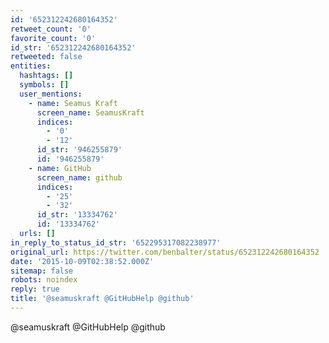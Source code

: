 ```yaml
---
id: '652312242680164352'
retweet_count: '0'
favorite_count: '0'
id_str: '652312242680164352'
retweeted: false
entities:
  hashtags: []
  symbols: []
  user_mentions:
    - name: Seamus Kraft
      screen_name: SeamusKraft
      indices:
        - '0'
        - '12'
      id_str: '946255879'
      id: '946255879'
    - name: GitHub
      screen_name: github
      indices:
        - '25'
        - '32'
      id_str: '13334762'
      id: '13334762'
  urls: []
in_reply_to_status_id_str: '652295317082238977'
original_url: https://twitter.com/benbalter/status/652312242680164352
date: '2015-10-09T02:38:52.000Z'
sitemap: false
robots: noindex
reply: true
title: '@seamuskraft @GitHubHelp @github'
---
```


@seamuskraft @GitHubHelp @github